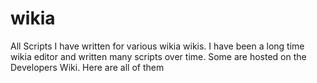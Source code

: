 wikia
=====

All Scripts I have written for various wikia wikis.
I have been a long time wikia editor and written many scripts over time.
Some are hosted on the Developers Wiki. Here are all of them
